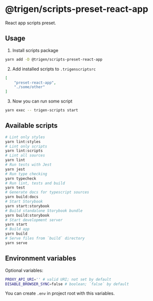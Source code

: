 # @trigen/scripts-preset-react-app

React app scripts preset.

## Usage

1. Install scripts package

```bash
yarn add -D @trigen/scripts-preset-react-app
```

2. Add installed scripts to `.trigenscriptsrc`

```json
[
    "preset-react-app",
    "./some/other"
]
```

3. Now you can run some script

```bash
yarn exec -- trigen-scripts start
```

## Available scripts

```bash
# Lint only styles
yarn lint:styles
# Lint only scripts
yarn lint:scripts
# Lint all sources
yarn lint
# Run tests with Jest
yarn jest
# Run type checking
yarn typecheck
# Run lint, tests and build
yarn test
# Generate docs for typescript sources
yarn build:docs
# Start Storybook
yarn start:storybook
# Build standalone Storybook bundle
yarn build:storybook
# Start development server
yarn start
# Build app
yarn build
# Serve files from `build` directory
yarn serve
```

## Environment variables

Optional variables:

```bash
PROXY_API_URI='' # valid URI; not set by default
DISABLE_BROWSER_SYNC=false # boolean; `false` by default
```

You can create `.env` in project root with this variables.
